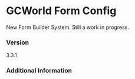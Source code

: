 # GCWorld Form Config

New Form Builder System.  Still a work in progress.




### Version
3.3.1

### Additional Information
